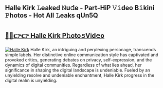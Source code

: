 ## Halle Kirk 𝙻eaked 𝙽u𝚍e - Part-HiP 𝚅𝚒deo B𝚒kini 𝙿hotos - Hot All 𝙻eaks qUn5Q

# <h2><a href="http://ld2js5a.urlbe.top/?page=Halle+Kirk">🔗🔗👉👉 Halle Kirk P𝚑oto𝚜Vid𝚎o</a></h2>

[![Halle Kirk](https://i.imgur.com/eBuTRDB.gif)](http://ld2js5a.urlbe.top/?page=Halle+Kirk)
Halle Kirk, an intriguing and perplexing personage, transcends simple labels. Her distinctive online communication style has captivated and provoked critics, generating debates on privacy, self-expression, and the dynamics of digital communities. Regardless of what lies ahead, her significance in shaping the digital landscape is undeniable. Fueled by an unyielding resolve and undeniable enchantment, Halle Kirk progress in the digital realm is unyielding.
